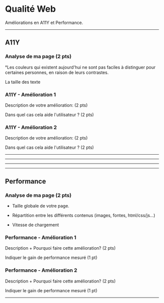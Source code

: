 # Qualité Web

Améliorations en A11Y et Performance.

---

## A11Y

### Analyse de ma page (2 pts)

°Les couleurs qui existent aujourd'hui ne sont pas faciles à distinguer pour certaines personnes, en raison de leurs contrastes. 

La taille des texte 


### A11Y - Amélioration 1

Description de votre amélioration: (2 pts)

Dans quel cas cela aide l'utilisateur ? (2 pts)

### A11Y - Amélioration 2

Description de votre amélioration: (2 pts)

Dans quel cas cela aide l'utilisateur ? (2 pts)

---
---
---
---

## Performance

### Analyse de ma page (2 pts)

- Taille globale de votre page.

- Répartition entre les différents contenus (images, fontes, html/css/js...)

- Vitesse de chargement

### Performance - Amélioration 1

Description + Pourquoi faire cette amélioration? (2 pts)

Indiquer le gain de performance mesuré (1 pt)

### Performance - Amélioration 2

Description + Pourquoi faire cette amélioration? (2 pts)

Indiquer le gain de performance mesuré (1 pt)

---